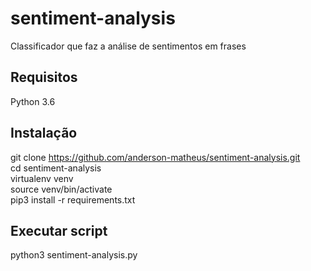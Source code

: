 # sentiment-analysis
Classificador que faz a análise de sentimentos em frases

## Requisitos
Python 3.6

## Instalação

git clone https://github.com/anderson-matheus/sentiment-analysis.git<br />
cd sentiment-analysis<br />
virtualenv venv<br />
source venv/bin/activate<br />
pip3 install -r requirements.txt<br />

## Executar script
python3 sentiment-analysis.py


